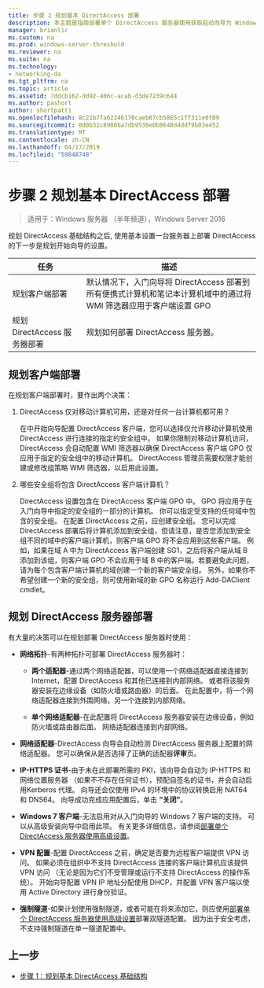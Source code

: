 ```yaml
---
title: 步骤 2 规划基本 DirectAccess 部署
description: 本主题是指南部署单个 DirectAccess 服务器使用获取启动向导为 Windows Server 2016 的一部分
manager: brianlic
ms.custom: na
ms.prod: windows-server-threshold
ms.reviewer: na
ms.suite: na
ms.technology:
- networking-da
ms.tgt_pltfrm: na
ms.topic: article
ms.assetid: 7ddcb162-dd92-406c-acab-d3de7239c644
ms.author: pashort
author: shortpatti
ms.openlocfilehash: 8c21b7fa62246170caeb07cb5865c1ff311e0f09
ms.sourcegitcommit: 0d0b32c8986ba7db9536e0b8648d4ddf9b03e452
ms.translationtype: MT
ms.contentlocale: zh-CN
ms.lasthandoff: 04/17/2019
ms.locfileid: "59848748"
---
```

# <a name="step-2-plan-the-basic-directaccess-deployment"></a>步骤 2 规划基本 DirectAccess 部署

>适用于：Windows 服务器 （半年频道），Windows Server 2016

规划 DirectAccess 基础结构之后, 使用基本设置一台服务器上部署 DirectAccess 的下一步是规划开始向导的设置。  
  
|任务|描述|  
|----|--------|  
|规划客户端部署|默认情况下，入门向导将 DirectAccess 部署到所有便携式计算机和笔记本计算机域中的通过将 WMI 筛选器应用于客户端设置 GPO|  
|规划 DirectAccess 服务器部署|规划如何部署 DirectAccess 服务器。|  
  
## <a name="bkmk_2_1_client"></a>规划客户端部署  
在规划客户端部署时，要作出两个决策：  
  
1.  DirectAccess 仅对移动计算机可用，还是对任何一台计算机都可用？  
  
    在中开始向导配置 DirectAccess 客户端，您可以选择仅允许移动计算机使用 DirectAccess 进行连接的指定的安全组中。 如果你限制对移动计算机访问，DirectAccess 会自动配置 WMI 筛选器以确保 DirectAccess 客户端 GPO 仅应用于指定的安全组中的移动计算机。 DirectAccess 管理员需要权限才能创建或修改组策略 WMI 筛选器，以启用此设置。  
  
2.  哪些安全组将包含 DirectAccess 客户端计算机？  
  
    DirectAccess 设置包含在 DirectAccess 客户端 GPO 中。 GPO 将应用于在入门向导中指定的安全组的一部分的计算机。 你可以指定受支持的任何域中包含的安全组。 在配置 DirectAccess 之前，应创建安全组。 您可以完成 DirectAccess 部署后将计算机添加到安全组，但请注意，是否您添加到安全组不同的域中的客户端计算机，则客户端 GPO 将不会应用到这些客户端。 例如，如果在域 A 中为 DirectAccess 客户端创建 SG1，之后将客户端从域 B 添加到该组，则客户端 GPO 不会应用于域 B 中的客户端。若要避免此问题，请为每个包含客户端计算机的域创建一个新的客户端安全组。 另外，如果你不希望创建一个新的安全组，则可使用新域的新 GPO 名称运行 Add-DAClient cmdlet。  
  
## <a name="bkmk_2_2_server"></a>规划 DirectAccess 服务器部署  
有大量的决策可以在规划部署 DirectAccess 服务器时使用：  
  
-   **网络拓扑**-有两种拓扑可部署 DirectAccess 服务器时：  
  
    -   **两个适配器**-通过两个网络适配器，可以使用一个网络适配器直接连接到 Internet，配置 DirectAccess 和其他已连接到内部网络。 或者将该服务器安装在边缘设备（如防火墙或路由器）的后面。 在此配置中，将一个网络适配器连接到外围网络，另一个连接到内部网络。  
  
    -   **单个网络适配器**-在此配置将 DirectAccess 服务器安装在边缘设备，例如防火墙或路由器后面。 网络适配器连接到内部网络。  
  
-   **网络适配器**-DirectAccess 向导会自动检测 DirectAccess 服务器上配置的网络适配器。 您可以确保从是否选择了正确的适配器**评审**页。  
  
-   **IP-HTTPS 证书**-由于未在此部署所需的 PKI，该向导会自动为 IP-HTTPS 和网络位置服务器 （如果不不存在任何证书），预配自签名的证书，并会自动启用Kerberos 代理。 向导还会仅使用 IPv4 的环境中的协议转换启用 NAT64 和 DNS64。 向导成功完成应用配置后，单击 **“关闭”**。  
  
-   **Windows 7 客户端**-无法启用对从入门向导的 Windows 7 客户端的支持。 可以从高级安装向导中启用此项。 有关更多详细信息，请参阅[部署单个 DirectAccess 服务器使用高级设置](../single-server-advanced/Deploy-a-Single-DirectAccess-Server-with-Advanced-Settings.md)。  
  
-   **VPN 配置**-配置 DirectAccess 之前，确定是否要为远程客户端提供 VPN 访问。 如果必须在组织中不支持 DirectAccess 连接的客户端计算机应该提供 VPN 访问 （无论是因为它们不受管理或运行不支持 DirectAccess 的操作系统）。 开始向导配置 VPN IP 地址分配使用 DHCP，并配置 VPN 客户端以使用 Active Directory 进行身份验证。  
  
-   **强制隧道**-如果计划使用强制隧道，或者可能在将来添加它，则应使用[部署单个 DirectAccess 服务器使用高级设置](../single-server-advanced/Deploy-a-Single-DirectAccess-Server-with-Advanced-Settings.md)部署双隧道配置。 因为出于安全考虑，不支持强制隧道在单一隧道配置中。  
  
## <a name="BKMK_Links"></a>上一步  
  
-   [步骤 1：规划基本 DirectAccess 基础结构](da-basic-plan-s1-infrastructure.md)  
  


